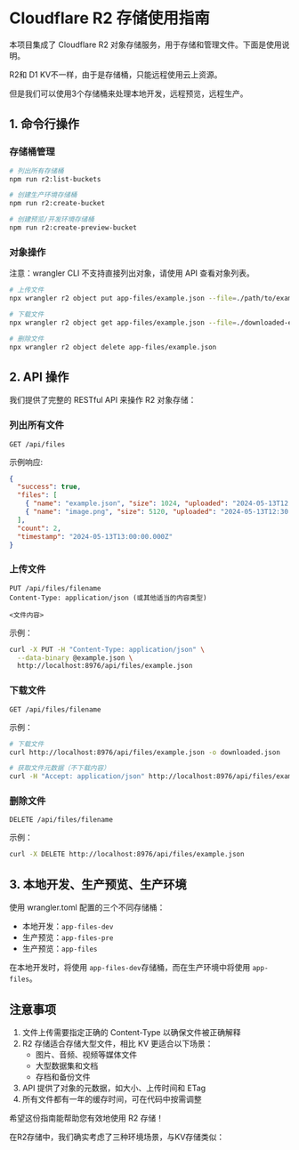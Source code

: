 # Cloudflare R2 存储使用指南

本项目集成了 Cloudflare R2 对象存储服务，用于存储和管理文件。下面是使用说明。

R2和 D1 KV不一样，由于是存储桶，只能远程使用云上资源。

但是我们可以使用3个存储桶来处理本地开发，远程预览，远程生产。


## 1. 命令行操作

### 存储桶管理

```bash
# 列出所有存储桶
npm run r2:list-buckets

# 创建生产环境存储桶
npm run r2:create-bucket

# 创建预览/开发环境存储桶
npm run r2:create-preview-bucket
```

### 对象操作

注意：wrangler CLI 不支持直接列出对象，请使用 API 查看对象列表。

```bash
# 上传文件
npx wrangler r2 object put app-files/example.json --file=./path/to/example.json --content-type=application/json

# 下载文件
npx wrangler r2 object get app-files/example.json --file=./downloaded-example.json

# 删除文件
npx wrangler r2 object delete app-files/example.json
```

## 2. API 操作

我们提供了完整的 RESTful API 来操作 R2 对象存储：

### 列出所有文件

```
GET /api/files
```

示例响应:

```json
{
  "success": true,
  "files": [
    { "name": "example.json", "size": 1024, "uploaded": "2024-05-13T12:00:00.000Z" },
    { "name": "image.png", "size": 5120, "uploaded": "2024-05-13T12:30:00.000Z" }
  ],
  "count": 2,
  "timestamp": "2024-05-13T13:00:00.000Z"
}
```

### 上传文件

```
PUT /api/files/filename
Content-Type: application/json (或其他适当的内容类型)

<文件内容>
```

示例：

```bash
curl -X PUT -H "Content-Type: application/json" \
  --data-binary @example.json \
  http://localhost:8976/api/files/example.json
```

### 下载文件

```
GET /api/files/filename
```

示例：

```bash
# 下载文件
curl http://localhost:8976/api/files/example.json -o downloaded.json

# 获取文件元数据（不下载内容）
curl -H "Accept: application/json" http://localhost:8976/api/files/example.json
```

### 删除文件

```
DELETE /api/files/filename
```

示例：

```bash
curl -X DELETE http://localhost:8976/api/files/example.json
```

## 3. 本地开发、生产预览、生产环境

使用 wrangler.toml 配置的三个不同存储桶：

- 本地开发：`app-files-dev`
- 生产预览：`app-files-pre`
- 生产预览：`app-files`

在本地开发时，将使用 `app-files-dev`存储桶，而在生产环境中将使用 `app-files`。

## 注意事项

1. 文件上传需要指定正确的 Content-Type 以确保文件被正确解释
2. R2 存储适合存储大型文件，相比 KV 更适合以下场景：
   - 图片、音频、视频等媒体文件
   - 大型数据集和文档
   - 存档和备份文件
3. API 提供了对象的元数据，如大小、上传时间和 ETag
4. 所有文件都有一年的缓存时间，可在代码中按需调整

希望这份指南能帮助您有效地使用 R2 存储！

在R2存储中，我们确实考虑了三种环境场景，与KV存储类似：
